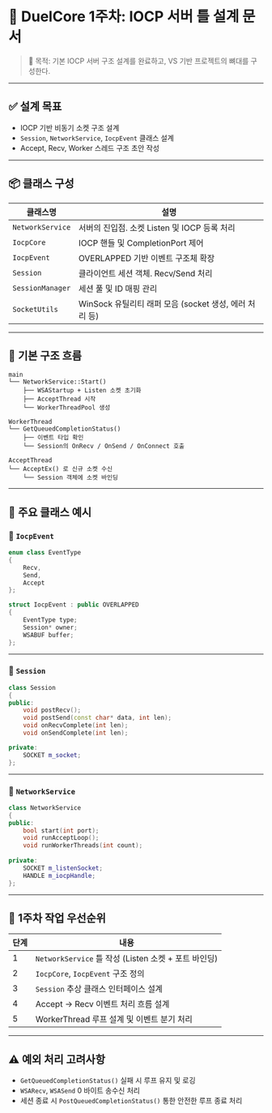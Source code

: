 # 🧱 DuelCore 1주차: IOCP 서버 틀 설계 문서

> 🎯 목적: 기본 IOCP 서버 구조 설계를 완료하고, VS 기반 프로젝트의 뼈대를 구성한다.

---

## ✅ 설계 목표

- IOCP 기반 비동기 소켓 구조 설계
- `Session`, `NetworkService`, `IocpEvent` 클래스 설계
- Accept, Recv, Worker 스레드 구조 초안 작성

---

## 📦 클래스 구성

| 클래스명 | 설명 |
|----------|------|
| `NetworkService` | 서버의 진입점. 소켓 Listen 및 IOCP 등록 처리 |
| `IocpCore` | IOCP 핸들 및 CompletionPort 제어 |
| `IocpEvent` | OVERLAPPED 기반 이벤트 구조체 확장 |
| `Session` | 클라이언트 세션 객체. Recv/Send 처리 |
| `SessionManager` | 세션 풀 및 ID 매핑 관리 |
| `SocketUtils` | WinSock 유틸리티 래퍼 모음 (socket 생성, 에러 처리 등) |

---

## 🔄 기본 구조 흐름

```
main
└── NetworkService::Start()
    ├── WSAStartup + Listen 소켓 초기화
    ├── AcceptThread 시작
    └── WorkerThreadPool 생성

WorkerThread
└── GetQueuedCompletionStatus()
    ├── 이벤트 타입 확인
    └── Session의 OnRecv / OnSend / OnConnect 호출

AcceptThread
└── AcceptEx() 로 신규 소켓 수신
    └── Session 객체에 소켓 바인딩
```

---

## 🧩 주요 클래스 예시

### 🔹 `IocpEvent`

```cpp
enum class EventType     
{ 
    Recv, 
    Send, 
    Accept 
};

struct IocpEvent : public OVERLAPPED 
{
    EventType type;
    Session* owner;
    WSABUF buffer;
};
```

---

### 🔹 `Session`

```cpp
class Session     
{
public:
    void postRecv();
    void postSend(const char* data, int len);
    void onRecvComplete(int len);
    void onSendComplete(int len);

private:
    SOCKET m_socket;
};
```

---

### 🔹 `NetworkService`

```cpp
class NetworkService     
{
public:
    bool start(int port);
    void runAcceptLoop();
    void runWorkerThreads(int count);
    
private:
    SOCKET m_listenSocket;
    HANDLE m_iocpHandle;
};
```

---

## 🚦 1주차 작업 우선순위

| 단계 | 내용 |
|------|------|
| 1 | `NetworkService` 틀 작성 (Listen 소켓 + 포트 바인딩) |
| 2 | `IocpCore`, `IocpEvent` 구조 정의 |
| 3 | `Session` 추상 클래스 인터페이스 설계 |
| 4 | Accept → Recv 이벤트 처리 흐름 설계 |
| 5 | WorkerThread 루프 설계 및 이벤트 분기 처리 |

---

## ⚠️ 예외 처리 고려사항

- `GetQueuedCompletionStatus()` 실패 시 루프 유지 및 로깅
- `WSARecv`, `WSASend` 0 바이트 송수신 처리
- 세션 종료 시 `PostQueuedCompletionStatus()` 통한 안전한 루프 종료 처리
